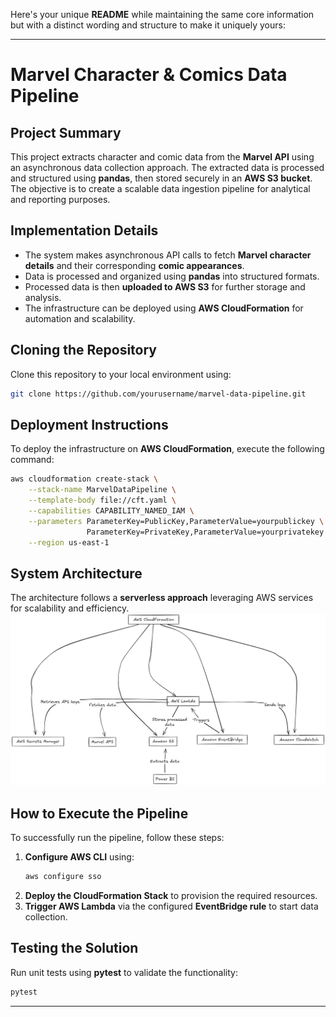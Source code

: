 Here's your unique **README** while maintaining the same core information but with a distinct wording and structure to make it uniquely yours:  

---

# **Marvel Character & Comics Data Pipeline**  

## **Project Summary**  
This project extracts character and comic data from the **Marvel API** using an asynchronous data collection approach. The extracted data is processed and structured using **pandas**, then stored securely in an **AWS S3 bucket**. The objective is to create a scalable data ingestion pipeline for analytical and reporting purposes.  

## **Implementation Details**  
- The system makes asynchronous API calls to fetch **Marvel character details** and their corresponding **comic appearances**.  
- Data is processed and organized using **pandas** into structured formats.  
- Processed data is then **uploaded to AWS S3** for further storage and analysis.  
- The infrastructure can be deployed using **AWS CloudFormation** for automation and scalability.  

## **Cloning the Repository**  
Clone this repository to your local environment using:  
```bash
git clone https://github.com/yourusername/marvel-data-pipeline.git
```  

## **Deployment Instructions**  
To deploy the infrastructure on **AWS CloudFormation**, execute the following command:  
```bash
aws cloudformation create-stack \
    --stack-name MarvelDataPipeline \
    --template-body file://cft.yaml \
    --capabilities CAPABILITY_NAMED_IAM \
    --parameters ParameterKey=PublicKey,ParameterValue=yourpublickey \
                 ParameterKey=PrivateKey,ParameterValue=yourprivatekey \
    --region us-east-1
```

## **System Architecture**  
The architecture follows a **serverless approach** leveraging AWS services for scalability and efficiency.  
![Marvel Data Architecture](marvel_data_architecture.png)  

## **How to Execute the Pipeline**  
To successfully run the pipeline, follow these steps:  
1. **Configure AWS CLI** using:  
   ```bash
   aws configure sso
   ```  
2. **Deploy the CloudFormation Stack** to provision the required resources.  
3. **Trigger AWS Lambda** via the configured **EventBridge rule** to start data collection.  

## **Testing the Solution**  
Run unit tests using **pytest** to validate the functionality:  
```bash
pytest
```

---
